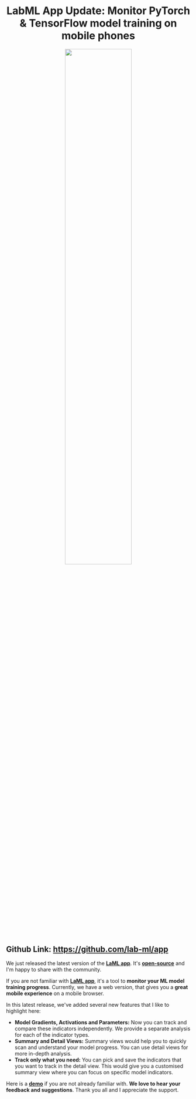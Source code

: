 <div align="center" style="margin-bottom: 100px;">
<h1>LabML App Update: Monitor PyTorch & TensorFlow model training on mobile phones</h1>

<img src="https://github.com/lab-ml/app/blob/master/images/experiment.png"  width="60%" alt=""/>
</div>

## Github Link: https://github.com/lab-ml/app

We just released the latest version of the **[LaML app](https://web.lab-ml.com/home)**. It's **[open-source](https://github.com/lab-ml/app)** and I'm happy to share with the community.

If you are not familiar with **[LaML app](https://web.lab-ml.com/home)**, it's a tool to **monitor your ML model training progress**. Currently, we have a web version, that gives you a **great mobile experience** on a mobile browser.

In this latest release, we've added several new features that I like to highlight here:

* **Model Gradients, Activations and Parameters:** Now you can track and compare these indicators independently. We provide a separate analysis for each of the indicator types.
* **Summary and Detail Views:** Summary views would help you to quickly scan and understand your model progress. You can use detail views for more in-depth analysis.
* **Track only what you need:** You can pick and save the indicators that you want to track in the detail view. This would give you a customised summary view where you can focus on specific model indicators.

Here is a **[demo](https://web.lab-ml.com/run?run_uuid=df8ed3ba2ee711eb9640acde48001122)** if you are not already familiar with. **We love to hear your feedback and suggestions**. Thank you all and I appreciate the support.